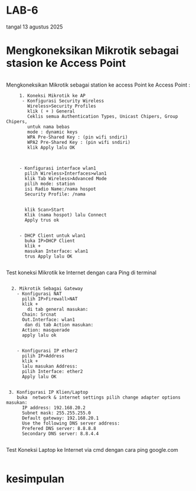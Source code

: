 # LAB-6
tangal 13 agustus 2025
# Mengkoneksikan Mikrotik sebagai stasion ke Access Point

![]()

Mengkoneksikan Mikrotik sebagai station ke access Point ke Access Point :  

         1. Koneksi Mikrotik ke AP  
          - Konfigurasi Security Wireless  
            Wireless>Security Profiles  
            klik ( + ) General  
            Ceklis semua Authentication Types, Unicast Chipers, Group Chipers,
            untuk nama bebas
            mode : dynamic keys
            WPA Pre-Shared Key : (pin wifi sndiri)  
            WPA2 Pre-Shared Key : (pin wifi sndiri)  
            klik Apply lalu OK
![]()

![]()

         - Konfigurasi interface wlan1
           pilih Wireless>Interfaces>wlan1
           klik Tab Wireless>Advanced Mode
           pilih mode: station
           isi Radio Name:/nama hospot
           Security Profile: /nama 
           
![]()

           klik Scan>Start
           Klik (nama hospot) lalu Connect
           Apply trus ok
           
![]()

         - DHCP Client untuk wlan1
           buka IP>DHCP Client
           klik +
           masukan Interface: wlan1
           trus Apply lalu OK

![]()

Test koneksi Mikrotik ke Internet dengan cara Ping di terminal 

![]()

      2. Mikrotik Sebagai Gateway
        - Konfigurasi NAT
          pilih IP>Firewall>NAT
          klik + 
            di tab general masukan:
          Chain: Srcnat
          Out.Interface: wlan1
           dan di tab Action masukan:
          Action: masquerade
          apply lalu ok

![]()
          
        - Konfigurasi IP ether2
          pilih IP>Address
          klik + 
          lalu masukan Address: 
          pilih Interface: ether2
          Apply lalu OK

![]()

     3. Konfigurasi IP Klien/Laptop
        buka  network & internet settings pilih change adapter options masukan: 
          IP address: 192.168.20.2
          Subnet mask: 255.255.255.0
          Default gateway: 192.168.20.1
          Use the following DNS server address:
          Prefered DNS server: 8.8.8.8
          Secondary DNS server: 8.8.4.4

![]()

   Test Koneksi Laptop ke Internet via cmd dengan cara ping google.com 

![]()

# kesimpulan 
